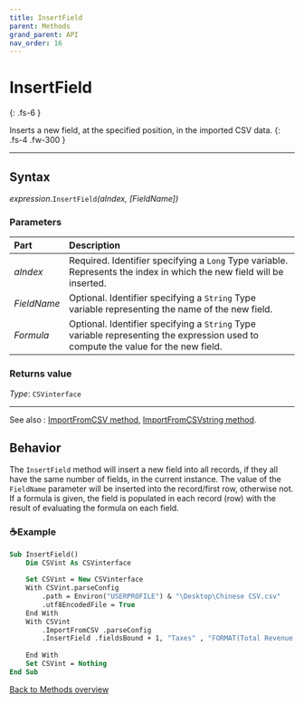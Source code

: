 ```yaml
---
title: InsertField
parent: Methods
grand_parent: API
nav_order: 16
---
```


# InsertField
{: .fs-6 }

Inserts a new field, at the specified position, in the imported CSV data.
{: .fs-4 .fw-300 }

---

## Syntax

*expression*.`InsertField`*(aIndex, \[FieldName\])*

### Parameters

<table>
<thead>
<tr>
<th style="text-align: left;">Part</th>
<th style="text-align: left;">Description</th>
</tr>
</thead>
<tbody>
<tr>
<td style="text-align: left;"><em>aIndex</em></td>
<td style="text-align: left;">Required. Identifier specifying a <code>Long</code> Type variable. Represents the index in which the new field will be inserted.</td>
</tr>
<tr>
<td style="text-align: left;"><em>FieldName</em></td>
<td style="text-align: left;">Optional. Identifier specifying a <code>String</code> Type variable representing the name of the new field.</td>
</tr>
<tr>
<td style="text-align: left;"><em>Formula</em></td>
<td style="text-align: left;">Optional. Identifier specifying a <code>String</code> Type variable representing the expression used to compute the value for the new field.</td>
</tr>
</tbody>
</table>

### Returns value

*Type*: `CSVinterface`

---

See also
: [ImportFromCSV method](https://ws-garcia.github.io/VBA-CSV-interface/api/methods/importfromcsv.html), [ImportFromCSVstring method](https://ws-garcia.github.io/VBA-CSV-interface/api/methods/importfromcsvstring.html).

## Behavior

The `InsertField` method will insert a new field into all records, if they all have the same number of fields, in the current instance. The value of the `FieldName` parameter will be inserted into the record/first row, otherwise not. If a formula is given, the field is populated in each record (row) with the result of evaluating the formula on each field.

### ☕Example

```vb
Sub InsertField()
    Dim CSVint As CSVinterface
    
    Set CSVint = New CSVinterface
    With CSVint.parseConfig
        .path = Environ("USERPROFILE") & "\Desktop\Chinese CSV.csv"
        .utf8EncodedFile = True                                         'The file is UTF-8 encoded
    End With
    With CSVint
        .ImportFromCSV .parseConfig
        .InsertField .fieldsBound + 1, "Taxes" , "FORMAT(Total Revenue * Percent(18);'Currency')")   'Insert a field named "Taxes"
		                                                                                               'and use a custom fomula for compute it.
    End With
    Set CSVint = Nothing
End Sub
```

[Back to Methods overview](https://ws-garcia.github.io/VBA-CSV-interface/api/methods/)